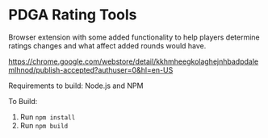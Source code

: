 # PDGA Rating Tools
Browser extension with some added functionality to help players determine ratings changes and what affect added rounds would have.

https://chrome.google.com/webstore/detail/kkhmheegkolaghejnhbadpdalemlhnod/publish-accepted?authuser=0&hl=en-US

Requirements to build:
Node.js and NPM

To Build:
1. Run `npm install`
2. Run `npm build`